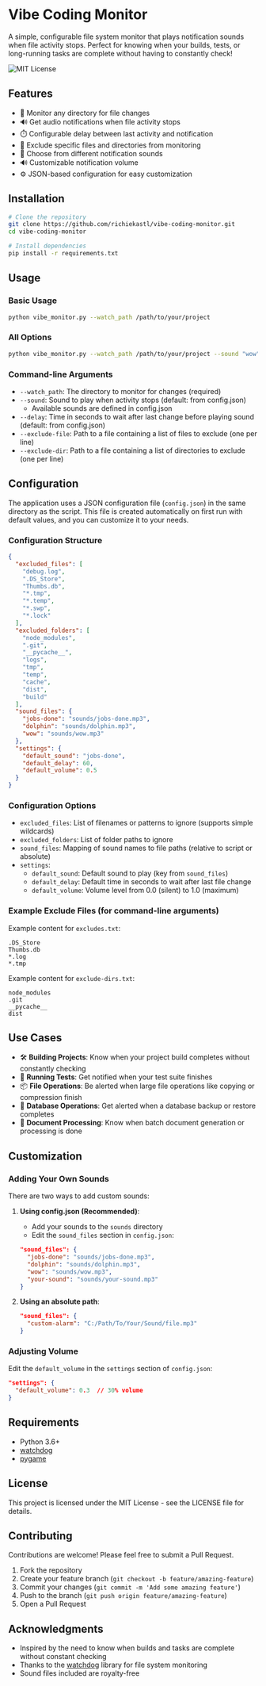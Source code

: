# Vibe Coding Monitor

A simple, configurable file system monitor that plays notification sounds when file activity stops. Perfect for knowing when your builds, tests, or long-running tasks are complete without having to constantly check!

![MIT License](https://img.shields.io/badge/license-MIT-blue.svg)

## Features

- 📂 Monitor any directory for file changes
- 🔊 Get audio notifications when file activity stops
- ⏱️ Configurable delay between last activity and notification
- 🚫 Exclude specific files and directories from monitoring
- 🎵 Choose from different notification sounds
- 🔊 Customizable notification volume
- ⚙️ JSON-based configuration for easy customization

## Installation

```bash
# Clone the repository
git clone https://github.com/richiekastl/vibe-coding-monitor.git
cd vibe-coding-monitor

# Install dependencies
pip install -r requirements.txt
```

## Usage

### Basic Usage

```bash
python vibe_monitor.py --watch_path /path/to/your/project
```

### All Options

```bash
python vibe_monitor.py --watch_path /path/to/your/project --sound "wow" --delay 30 --exclude-file excludes.txt --exclude-dir exclude-dirs.txt
```

### Command-line Arguments

- `--watch_path`: The directory to monitor for changes (required)
- `--sound`: Sound to play when activity stops (default: from config.json)
  - Available sounds are defined in config.json
- `--delay`: Time in seconds to wait after last change before playing sound (default: from config.json)
- `--exclude-file`: Path to a file containing a list of files to exclude (one per line)
- `--exclude-dir`: Path to a file containing a list of directories to exclude (one per line)

## Configuration

The application uses a JSON configuration file (`config.json`) in the same directory as the script. This file is created automatically on first run with default values, and you can customize it to your needs.

### Configuration Structure

```json
{
  "excluded_files": [
    "debug.log",
    ".DS_Store",
    "Thumbs.db",
    "*.tmp",
    "*.temp",
    "*.swp",
    "*.lock"
  ],
  "excluded_folders": [
    "node_modules",
    ".git",
    "__pycache__",
    "logs",
    "tmp",
    "temp",
    "cache",
    "dist",
    "build"
  ],
  "sound_files": {
    "jobs-done": "sounds/jobs-done.mp3",
    "dolphin": "sounds/dolphin.mp3",
    "wow": "sounds/wow.mp3"
  },
  "settings": {
    "default_sound": "jobs-done",
    "default_delay": 60,
    "default_volume": 0.5
  }
}
```

### Configuration Options

- `excluded_files`: List of filenames or patterns to ignore (supports simple wildcards)
- `excluded_folders`: List of folder paths to ignore
- `sound_files`: Mapping of sound names to file paths (relative to script or absolute)
- `settings`:
  - `default_sound`: Default sound to play (key from `sound_files`)
  - `default_delay`: Default time in seconds to wait after last file change
  - `default_volume`: Volume level from 0.0 (silent) to 1.0 (maximum)

### Example Exclude Files (for command-line arguments)

Example content for `excludes.txt`:
```
.DS_Store
Thumbs.db
*.log
*.tmp
```

Example content for `exclude-dirs.txt`:
```
node_modules
.git
__pycache__
dist
```

## Use Cases

- 🛠️ **Building Projects**: Know when your project build completes without constantly checking
- 🧪 **Running Tests**: Get notified when your test suite finishes
- 📦 **File Operations**: Be alerted when large file operations like copying or compression finish
- 🔄 **Database Operations**: Get alerted when a database backup or restore completes
- 📝 **Document Processing**: Know when batch document generation or processing is done

## Customization

### Adding Your Own Sounds

There are two ways to add custom sounds:

1. **Using config.json (Recommended)**:
   - Add your sounds to the `sounds` directory
   - Edit the `sound_files` section in `config.json`:
   ```json
   "sound_files": {
     "jobs-done": "sounds/jobs-done.mp3",
     "dolphin": "sounds/dolphin.mp3",
     "wow": "sounds/wow.mp3",
     "your-sound": "sounds/your-sound.mp3"
   }
   ```

2. **Using an absolute path**:
   ```json
   "sound_files": {
     "custom-alarm": "C:/Path/To/Your/Sound/file.mp3"
   }
   ```

### Adjusting Volume

Edit the `default_volume` in the `settings` section of `config.json`:
```json
"settings": {
  "default_volume": 0.3  // 30% volume
}
```

## Requirements

- Python 3.6+
- [watchdog](https://pypi.org/project/watchdog/)
- [pygame](https://pypi.org/project/pygame/)

## License

This project is licensed under the MIT License - see the LICENSE file for details.

## Contributing

Contributions are welcome! Please feel free to submit a Pull Request.

1. Fork the repository
2. Create your feature branch (`git checkout -b feature/amazing-feature`)
3. Commit your changes (`git commit -m 'Add some amazing feature'`)
4. Push to the branch (`git push origin feature/amazing-feature`)
5. Open a Pull Request

## Acknowledgments

- Inspired by the need to know when builds and tasks are complete without constant checking
- Thanks to the [watchdog](https://github.com/gorakhargosh/watchdog) library for file system monitoring
- Sound files included are royalty-free 